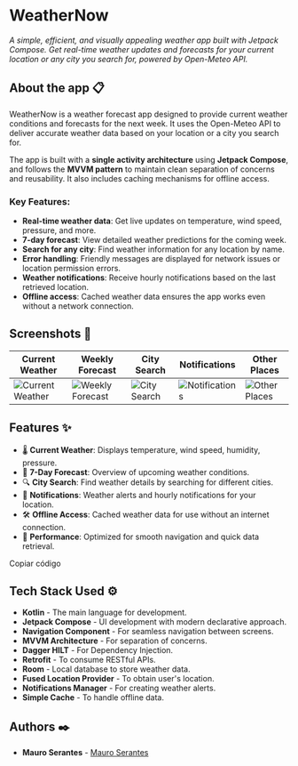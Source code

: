 # WeatherNow

_A simple, efficient, and visually appealing weather app built with Jetpack Compose. Get real-time weather updates and forecasts for your current location or any city you search for, powered by Open-Meteo API._

## About the app 📋

WeatherNow is a weather forecast app designed to provide current weather conditions and forecasts for the next week. It uses the Open-Meteo API to deliver accurate weather data based on your location or a city you search for.

The app is built with a **single activity architecture** using **Jetpack Compose**, and follows the **MVVM pattern** to maintain clean separation of concerns and reusability. It also includes caching mechanisms for offline access.

### Key Features:
- **Real-time weather data**: Get live updates on temperature, wind speed, pressure, and more.
- **7-day forecast**: View detailed weather predictions for the coming week.
- **Search for any city**: Find weather information for any location by name.
- **Error handling**: Friendly messages are displayed for network issues or location permission errors.
- **Weather notifications**: Receive hourly notifications based on the last retrieved location.
- **Offline access**: Cached weather data ensures the app works even without a network connection.

## Screenshots 📱

| Current Weather | Weekly Forecast | City Search | Notifications |  Other Places | 
| --------------- | --------------- | ----------- | ------------- | ------------- | 
| ![Current Weather](https://github.com/user-attachments/assets/79eed13c-3a88-4d33-95ae-1ea53d67f348) | ![Weekly Forecast](https://github.com/user-attachments/assets/997996ac-34a7-4f7c-8949-b3e0698c15db) | ![City Search](https://github.com/user-attachments/assets/3c0d0cb9-2a74-4f46-bf1a-0a8b78264ef6) | ![Notifications](https://github.com/user-attachments/assets/4d238397-28b0-451b-83ce-c51905cc36ad) | ![Other Places](https://github.com/user-attachments/assets/aef709c4-3905-49d6-afa4-f4233a3f1267)

## Features ✨
- 🌡️ **Current Weather**: Displays temperature, wind speed, humidity, pressure.
- 📅 **7-Day Forecast**: Overview of upcoming weather conditions.
- 🔍 **City Search**: Find weather details by searching for different cities.
- 🔔 **Notifications**: Weather alerts and hourly notifications for your location.
- 🛠️ **Offline Access**: Cached weather data for use without an internet connection.
- 🚀 **Performance**: Optimized for smooth navigation and quick data retrieval.

Copiar código
## Tech Stack Used ⚙️
- **Kotlin** - The main language for development.
- **Jetpack Compose** - UI development with modern declarative approach.
- **Navigation Component** - For seamless navigation between screens.
- **MVVM Architecture** - For separation of concerns.
- **Dagger HILT** - For Dependency Injection.
- **Retrofit** - To consume RESTful APIs.
- **Room** - Local database to store weather data.
- **Fused Location Provider** - To obtain user's location.
- **Notifications Manager** - For creating weather alerts.
- **Simple Cache** - To handle offline data.

## Authors ✒️

* **Mauro Serantes** - [Mauro Serantes](https://github.com/MauroSerantes)



